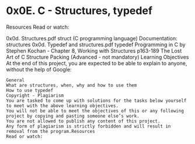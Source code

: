 # 0x0E. C - Structures, typedef
Resources
Read or watch:

0x0d. Structures.pdf
struct (C programming language)
	Documentation: structures
	0x0d. Typedef and structures.pdf
	typedef
	Programming in C by Stephen Kochan - Chapter 8, Working with Structures p163-189
	The Lost Art of C Structure Packing (Advanced - not mandatory)
	Learning Objectives
	At the end of this project, you are expected to be able to explain to anyone, without the help of Google:

	General
	What are structures, when, why and how to use them
	How to use typedef
	Copyright - Plagiarism
	You are tasked to come up with solutions for the tasks below yourself to meet with the above learning objectives.
	You will not be able to meet the objectives of this or any following project by copying and pasting someone else’s work.
	You are not allowed to publish any content of this project.
	Any form of plagiarism is strictly forbidden and will result in removal from the program.Resources
	Read or watch:

